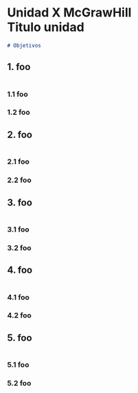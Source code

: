 # Unidad X McGrawHill <br> Titulo unidad

```md
# Objetivos

```

<Table of Contents>

## 1. foo

```md
```

### 1.1 foo
### 1.2 foo

## 2. foo

```md
```

### 2.1 foo
### 2.2 foo

## 3. foo

```md
```

### 3.1 foo
### 3.2 foo

## 4. foo

```md
```

### 4.1 foo
### 4.2 foo

## 5. foo

```md
```

### 5.1 foo
### 5.2 foo
